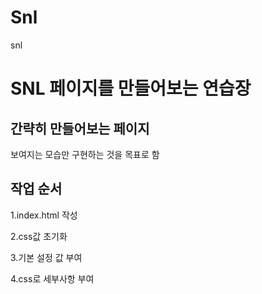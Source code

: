 # Snl
snl

# SNL 페이지를 만들어보는 연습장

## 간략히 만들어보는 페이지

보여지는 모습만 구현하는 것을 목표로 함

## 작업 순서

1.index.html 작성

2.css값 초기화

3.기본 설정 값 부여

4.css로 세부사항 부여

